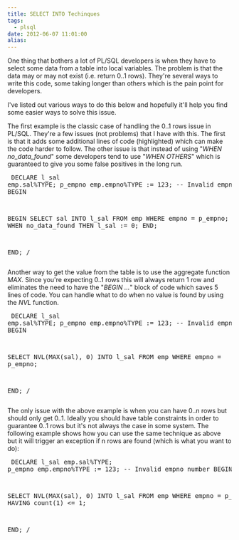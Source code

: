 ```yaml
---
title: SELECT INTO Techinques
tags:
  - plsql
date: 2012-06-07 11:01:00
alias:
---
```


One thing that bothers a lot of PL/SQL developers is when they have to select some data from a table into local variables. The problem is that the data may or may not exist (i.e. return 0..1 rows). They're several ways to write this code, some taking longer than others which is the pain point for developers.  

I've listed out various ways to do this below and hopefully it'll help you find some easier ways to solve this issue.

 The first example is the classic case of handling the 0..1 rows issue in PL/SQL. They're a few issues (not problems) that I have with this. The first is that it adds some additional lines of code (highlighted) which can make the code harder to follow. The other issue is that instead of using "_WHEN no_data_found_" some developers tend to use "_WHEN OTHERS_" which is guaranteed to give you some false positives in the long run.  <pre class="brush: sql; highlight: [6,11,12,13,14]">
DECLARE
  l_sal emp.sal%TYPE;
  p_empno emp.empno%TYPE := 123; -- Invalid empno number
BEGIN

  BEGIN
    SELECT sal
    INTO l_sal
    FROM emp
    WHERE empno = p_empno;
  EXCEPTION
    WHEN no_data_found THEN
      l_sal := 0;
  END;

END;
/
</pre> Another way to get the value from the table is to use the aggregate function _MAX_. Since you're expecting 0..1 rows this will always return 1 row and eliminates the need to have the "_BEGIN ..._" block of code which saves 5 lines of code. You can handle what to do when no value is found by using the _NVL_ function.  <pre class="brush: sql; highlight: [6]">
DECLARE
  l_sal emp.sal%TYPE;
  p_empno emp.empno%TYPE := 123; -- Invalid empno number
BEGIN

  SELECT NVL(MAX(sal), 0)
  INTO l_sal
  FROM emp
  WHERE empno = p_empno;

END;
/
</pre> The only issue with the above example is when you can have 0..n rows but should only get 0..1\. Ideally you should have table constraints in order to guarantee 0..1 rows but it's not always the case in some system. The following example shows how you can use the same technique as above but it will trigger an exception if n rows are found (which is what you want to do):  <pre class="brush: sql; highlight: [10]">
DECLARE
  l_sal emp.sal%TYPE;
  p_empno emp.empno%TYPE := 123; -- Invalid empno number
BEGIN

  SELECT NVL(MAX(sal), 0)
  INTO l_sal
  FROM emp
  WHERE empno = p_empno
  HAVING count(1) <= 1;

END;
/
</pre>
